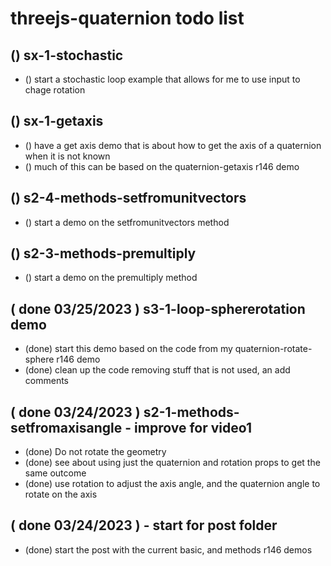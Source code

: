 # threejs-quaternion todo list

## () sx-1-stochastic
* () start a stochastic loop example that allows for me to use input to chage rotation

## () sx-1-getaxis
* () have a get axis demo that is about how to get the axis of a quaternion when it is not known
* () much of this can be based on the quaternion-getaxis r146 demo

## () s2-4-methods-setfromunitvectors
* () start a demo on the setfromunitvectors method

## () s2-3-methods-premultiply
* () start a demo on the premultiply method

## ( done 03/25/2023 ) s3-1-loop-sphererotation demo
* (done) start this demo based on the code from my quaternion-rotate-sphere r146 demo
* (done) clean up the code removing stuff that is not used, an add comments

## ( done 03/24/2023 ) s2-1-methods-setfromaxisangle - improve for video1
* (done) Do not rotate the geometry
* (done) see about using just the quaternion and rotation props to get the same outcome
* (done) use rotation to adjust the axis angle, and the quaternion angle to rotate on the axis

## ( done 03/24/2023 ) - start for post folder
* (done) start the post with the current basic, and methods r146 demos